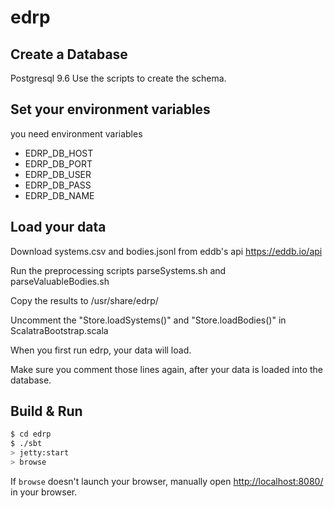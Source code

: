# edrp #

## Create a Database ##

Postgresql 9.6
Use the scripts to create the schema.

## Set your environment variables ##

you need environment variables 

* EDRP_DB_HOST
* EDRP_DB_PORT
* EDRP_DB_USER
* EDRP_DB_PASS
* EDRP_DB_NAME

## Load your data ##

Download systems.csv and bodies.jsonl from eddb's api https://eddb.io/api

Run the preprocessing scripts parseSystems.sh and parseValuableBodies.sh

Copy the results to /usr/share/edrp/

Uncomment the "Store.loadSystems()" and "Store.loadBodies()" in ScalatraBootstrap.scala

When you first run edrp, your data will load.

Make sure you comment those lines again, after your data is loaded into the database.

## Build & Run ##

```sh
$ cd edrp
$ ./sbt
> jetty:start
> browse
```

If `browse` doesn't launch your browser, manually open [http://localhost:8080/](http://localhost:8080/) in your browser.
